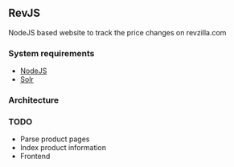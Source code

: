 ## RevJS
NodeJS based website to track the price changes on revzilla.com

### System requirements
* [NodeJS](https://nodejs.org)
* [Solr](http://lucene.apache.org/solr/)

### Architecture

### TODO
* Parse product pages
* Index product information
* Frontend
